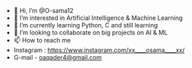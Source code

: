 - 👋 Hi, I’m @O-sama12
- 👀 I’m interested in Artificial Intelligence & Machine Learning
- 🌱 I’m currently learning Python, C and still learning
- 💞️ I’m looking to collaborate on big projects on AI & ML
- 📫 How to reach me 
- Instagram : https://www.instagram.com/xx____osama____xx/
- G-mail - oaqader4@gmail.com
<!---
O-sama12/O-sama12 is a ✨ special ✨ repository because its `README.md` (this file) appears on your GitHub profile.
You can click the Preview link to take a look at your changes.
--->
